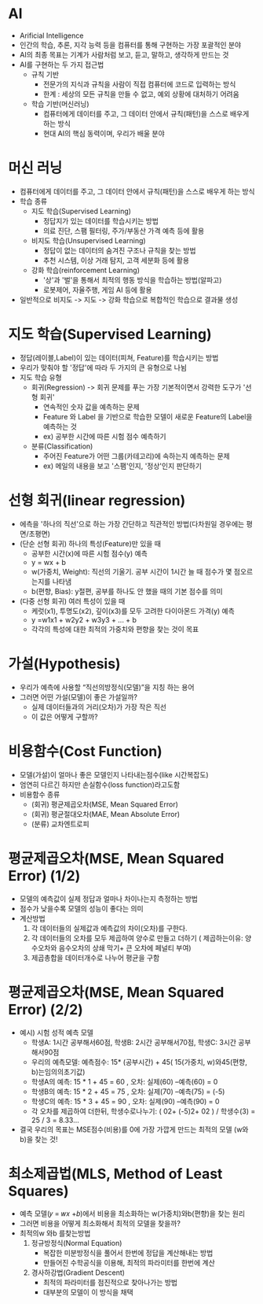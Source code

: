 # AI
- Arificial Intelligence
- 인간의 학습, 추론, 지각 능력 등을 컴퓨터를 통해 구현하는 가장 포괄적인 분야
- AI의 최종 목표는 기계가 사람처럼 보고, 듣고, 말하고, 생각하게 만드는 것
- AI를 구현하는 두 가지 접근법
    - 규칙 기반
        - 전문가의 지식과 규칙을 사람이 직접 컴퓨터에 코드로 입력하는 방식
        - 한계 : 세상의 모든 규칙을 만들 수 없고, 예외 상황에 대처하기 어려움
    - 학습 기반(머신러닝)
        - 컴퓨터에게 데이터를 주고, 그 데이터 안에서 규칙(패턴)을 스스로 배우게 하는 방식
        - 현대 AI의 핵심 동력이며, 우리가 배울 분야

# 머신 러닝
- 컴퓨터에게 데이터를 주고, 그 데이터 안에서 규칙(패턴)을 스스로 배우게 하는 방식
- 학습 종류
    - 지도 학습(Supervised Learning)
        - 정답지가 있는 데이터를 학습시키는 방법
        - 의료 진단, 스팸 필터링, 주가/부동산 가격 예측 등에 활용
    - 비지도 학습(Unsupervised Learning)
        - 정답이 없는 데이터의 숨겨진 구조나 규칙을 찾는 방법
        - 추천 시스템, 이상 거래 탐지, 고객 세분화 등에 활용
    - 강화 학습(reinforcement Learning)
        - '상'과 '벌'을 통해서 최적의 행동 방식을 학습하는 방법(알파고)
        - 로봇제어, 자율주행, 게임 AI 등에 활용
- 일반적으로 비지도 -> 지도 -> 강화 학습으로 복합적인 학습으로 결과물 생성

# 지도 학습(Supervised Learning)
- 정답(레이블,Label)이 있는 데이터(피쳐, Feature)를 학습시키는 방법
- 우리가 맞춰야 할 '정답'에 따라 두 가지의 큰 유형으로 나뉨
- 지도 학습 유형
    - 회귀(Regression) -> 회귀 문제를 푸는 가장 기본적이면서 강력한 도구가 '선형 회귀'
        - 연속적인 숫자 값을 예측하는 문제
        - Feature 와 Label 을 기반으로 학습한 모델이 새로운 Feature의 Label을 예측하는 것
        - ex) 공부한 시간에 따른 시험 점수 예측하기
    - 분류(Classification)
        - 주어진 Feature가 어떤 그룹(카테고리)에 속하는지 예측하는 문제
        - ex) 메일의 내용을 보고 '스팸'인지, '정상'인지 판단하기


# 선형 회귀(Iinear regression)
- 에측을 '하나의 직선'으로 하는 가장 간단하고 직관적인 방법(다차원일 경우에는 평면/초평면)
- (단순 선형 회귀) 하나의 특성(Feature)만 있을 때
    - 공부한 시간(x)에 따른 시험 점수(y) 예측
    - y = wx + b
    - w(가중치, Weight): 직선의 기울기. 공부 시간이 1시간 늘 때 점수가 몇 점오르는지를 나타냄
    - b(편향, Bias): y절편, 공부를 하나도 안 했을 때의 기본 점수를 의미
- (다중 선형 회귀) 여러 특성이 있을 때
    - 케럿(x1), 투명도(x2), 깊이(x3)를 모두 고려한 다이아몬드 가격(y) 예측
    - y =w1x1 + w2y2 + w3y3 + ... + b
    - 각각의 특성에 대한 최적의 가중치와 편향을 찾는 것이 목표

# 가설(Hypothesis)
- 우리가 예측에 사용할 “직선의방정식(모델)”을 지칭 하는 용어
- 그러면 어떤 가설(모델)이 좋은 가설일까?
    - 실제 데이터들과의 거리(오차)가 가장 작은 직선
    - 이 값은 어떻게 구할까?

# 비용함수(Cost Function)
- 모델(가설)이 얼마나 좋은 모델인지 나타내는점수(like 시간복잡도)
- 엄연히 다르긴 하지만 손실함수(loss function)라고도함
- 비용함수 종류
    - (회귀) 평균제곱오차(MSE, Mean Squared Error)
    - (회귀) 평균절대오차(MAE, Mean Absolute Error)
    - (분류) 교차엔트로피

# 평균제곱오차(MSE, Mean Squared Error) (1/2)
- 모델의 예측값이 실제 정답과 얼마나 차이나는지 측정하는 방법
- 점수가 낮을수록 모델의 성능이 좋다는 의미
- 계산방법
    1. 각 데이터들의 실제값과 예측값의 차이(오차)를 구한다.
    2. 각 데이터들의 오차를 모두 제곱하여 양수로 만들고 더하기
        ( 제곱하는이유: 양수오차와 음수오차의 상쇄 막기+ 큰 오차에 페널티 부여)
    3. 제곱총합을 데이터개수로 나누어 평균을 구함

# 평균제곱오차(MSE, Mean Squared Error) (2/2)
- 예시) 시험 성적 예측 모델
    - 학생A: 1시간 공부해서60점, 학생B: 2시간 공부해서70점, 학생C: 3시간 공부해서90점
    - 우리의 예측모델: 예측점수: 15* (공부시간) + 45( 15(가중치, w)와45(편향, b)는임의의초기값)
    - 학생A의 예측: 15 * 1 + 45 = 60 , 오차: 실제(60) –예측(60) = 0
    - 학생B의 예측: 15 * 2 + 45 = 75 , 오차: 실제(70) –예측(75) = (-5)
    - 학생C의 예측: 15 * 3 + 45 = 90 , 오차: 실제(90) –예측(90) = 0
    - 각 오차를 제곱하여 더한뒤, 학생수로나누기: ( 02+ (-5)2+ 02 ) / 학생수(3) = 25 / 3 = 8.33…
- 결국 우리의 목표는 MSE점수(비용)를 0에 가장 가깝게 만드는 최적의 모델 (w와 b)을 찾는 것!

# 최소제곱법(MLS, Method of Least Squares)
- 예측 모델(𝑦 = 𝑤𝑥 +𝑏)에서 비용을 최소화하는 w(가중치)와b(편향)을 찾는 원리
- 그러면 비용을 어떻게 최소화해서 최적의 모델을 찾을까?
- 최적의w 와b 를찾는방법
    1. 정규방정식(Normal Equation)
        - 복잡한 미분방정식을 풀어서 한번에 정답을 계산해내는 방법
        - 만들어진 수학공식을 이용해, 최적의 파라미터를 한번에 계산
    2. 경사하강법(Gradient Descent)
        - 최적의 파라미터를 점진적으로 찾아나가는 방법
        - 대부분의 모델이 이 방식을 채택
